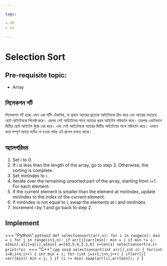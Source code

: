 ```yaml
---

tags:

- সর্টিং
- ক্রম

---
```


# Selection Sort

## Pre-requisite topic:

- Array

## সিলেকশন শর্ট

সিলেকশন সর্ট হচ্ছে এমন এক সর্টিং টেকনিক, যা প্রথমে অ্যারের প্রত্যেক আইটেমকে রিড করে এবং অ্যারের সবচেয়ে ছোট আইটেমকে সিলেক্ট করে। এরপর সেই আইটেমের সাথে অ্যারের প্রথম আইটেম পরিবর্তন করে। তারপর একইভাবে দ্বিতীয় ছোট আইটেম খুঁজে বের করে। এবং সেই আইটেমকে অ্যারের দ্বিতীয় আইটেমের সাথে পরিবর্তন করে। এভাবে করে সম্পূর্ণ অ্যারে সর্টেড না হওয়া পর্যন্ত এই প্রসেস চলতে থাকে।

## অ্যালগরিদম

1. Set i to 0.
2. If i is less than the length of the array, go to step 3. Otherwise, the sorting is complete.
3. Set minIndex to i.
4. Iterate over the remaining unsorted part of the array, starting from i+1. For each element:
5. If the current element is smaller than the element at minIndex, update minIndex to the index of the current element.
6. If minIndex is not equal to i, swap the elements at i and minIndex.
7. Increment i by 1 and go back to step 2.

## Implement

=== "Python"
    ```python3
    def selectionsort(arr,n):
          for i in range(n):
                       min = i
                      for j in range(i+1,n):
                 if arr[j]<arr[min]:
                min = j
                if min != i:
              a[min],a[i]=a[i],a[min]
     a=[43,5,4,2,1,6]
     s=len(a)
     selectionsort(a,s)
      print(*a)
    ```
=== "C++"
    ```cpp
     void selectionsort(int arr[],int n)
       {
               for(int i=0;i<n;i++)
                     {
                     int min = i;
                  for (int j=i+1;j<n;j++)
                 {
                 if(arr[j]<arr[min])
                  min = j;
                      }
              if (i != min)
               swap(arr[i],arr[min]);
                     }
           } 
     ```
